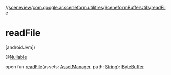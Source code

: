 //[sceneview](../../../index.md)/[com.google.ar.sceneform.utilities](../index.md)/[SceneformBufferUtils](index.md)/[readFile](read-file.md)

# readFile

[androidJvm]\

@[Nullable](https://developer.android.com/reference/kotlin/androidx/annotation/Nullable.html)

open fun [readFile](read-file.md)(assets: [AssetManager](https://developer.android.com/reference/kotlin/android/content/res/AssetManager.html), path: [String](https://developer.android.com/reference/kotlin/java/lang/String.html)): [ByteBuffer](https://developer.android.com/reference/kotlin/java/nio/ByteBuffer.html)
